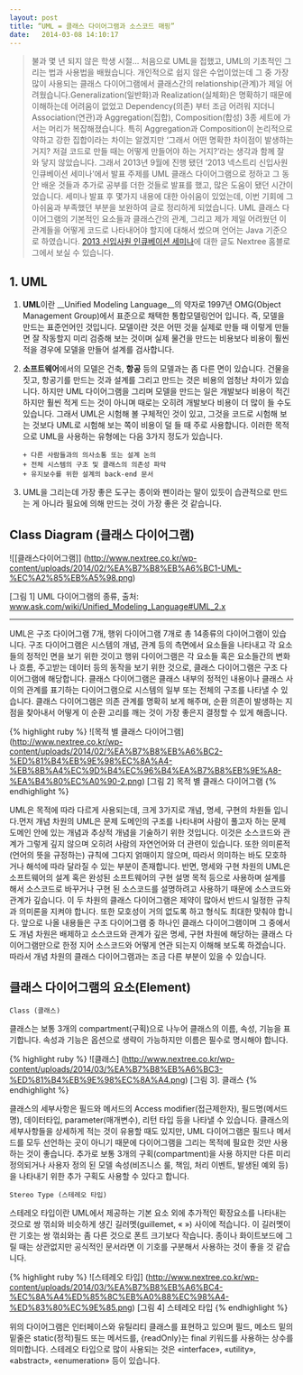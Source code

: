 ```yaml
---
layout: post
title: “UML = 클래스 다이어그램과 소스코드 매핑”
date:   2014-03-08 14:10:17
---
```

<div id="toc"><p class="toc_title"></p></div>


>불과 몇 년 되지 않은 학생 시절… 처음으로 UML을 접했고, UML의 기초적인 그리는 법과 사용법을 배웠습니다. 개인적으로 쉽지 않은 수업이었는데 그 중 가장 많이 사용되는 클래스 다이어그램에서 클래스간의 relationship(관계)가 제일 어려웠습니다.Generalization(일반화)과 Realization(실체화)은 명확하기 때문에 이해하는데 어려움이 없었고 Dependency(의존) 부터 조금 어려워 지더니 Association(연관)과 Aggregation(집합), Composition(합성) 3종 세트에 가서는 머리가 복잡해졌습니다. 특히 Aggregation과 Composition이 논리적으로 약하고 강한 집합이라는 차이는 알겠지만 ‘그래서 어떤 명확한 차이점이 발생하는 거지? 저걸 코드로 만들 때는 어떻게 만들어야 하는 거지?’라는 생각과 함께 잘 와 닿지 않았습니다.
그래서 2013년 9월에 진행 됐던 ’2013 넥스트리 신입사원 인큐베이션 세미나’에서 발표 주제를 UML 클래스 다이어그램으로 정하고 그 동안 배운 것들과 추가로 공부를 더한 것들로 발표를 했고, 많은 도움이 됐던 시간이었습니다. 세미나 발표 후 몇가지 내용에 대한 아쉬움이 있었는데, 이번 기회에 그 아쉬움과 부족했던 부분을 보완하여 글로 정리하게 되었습니다. UML 클래스 다이어그램의 기본적인 요소들과 클래스간의 관계, 그리고 제가 제일 어려웠던 이 관계들을 어떻게 코드로 나타내어야 할지에 대해서 썼으며 언어는 Java 기준으로 하였습니다. [2013 신입사원 인큐베이션 세미나](http://www.nextree.co.kr/p4738)에 대한 글도 Nextree 홈블로그에서 보실 수 있습니다.


## 1. UML

1. **UML**이란 __Unified Modeling Language__의 약자로 1997년 OMG(Object Management Group)에서 표준으로 채택한 통합모델링언어 입니다. 즉, 모델을 만드는 표준언어인 것입니다. 모델이란 것은 어떤 것을 실제로 만들 때 이렇게 만들면 잘 작동할지 미리 검증해 보는 것이며 실제 물건을 만드는 비용보다 비용이 훨씬 적을 경우에 모델을 만들어 설계를 검사합니다.

1. **소프트웨어**에서의 모델은 건축, __항공__ 등의 모델과는 좀 다른 면이 있습니다. 건물을 짓고, 항공기를 만드는 것과 설계를 그리고 만드는 것은 비용의 엄청난 차이가 있습니다. 하지만 UML 다이어그램을 그리며 모델을 만드는 일은 개발보다 비용이 적긴 하지만 훨씬 적게 드는 것이 아니며 때로는 오히려 개발보다 비용이 더 많이 들 수도 있습니다. 그래서 UML은 시험해 볼 구체적인 것이 있고, 그것을 코드로 시험해 보는 것보다 UML로 시험해 보는 쪽이 비용이 덜 들 때 주로 사용합니다. 이러한 목적으로 UML을 사용하는 유형에는 다음 3가지 정도가 있습니다.

       + 다른 사람들과의 의사소통 또는 설계 논의
       + 전체 시스템의 구조 및 클래스의 의존성 파악
       + 유지보수를 위한 설계의 back-end 문서
  
    
3.  UML을 그리는데 가장 좋은 도구는 종이와 펜이라는 말이 있듯이 습관적으로 만드는 게 아니라 필요에 의해 만드는 것이 가장 좋은 것 같습니다.

## Class Diagram (클래스 다이어그램)
![[클래스다이어그램]] (http://www.nextree.co.kr/wp-content/uploads/2014/02/%EA%B7%B8%EB%A6%BC1-UML-%EC%A2%85%EB%A5%98.png) 



[그림 1] UML 다이어그램의 종류, 출처: www.ask.com/wiki/Unified_Modeling_Language#UML_2.x


- - -
UML은 구조 다이어그램 7개, 행위 다이어그램 7개로 총 14종류의 다이어그램이 있습니다. 구조 다이어그램은 시스템의 개념, 관계 등의 측면에서 요소들을 나타내고 각 요소들의 정적인 면을 보기 위한 것이고 행위 다이어그램은 각 요소들 혹은 요소들간의 변화나 흐름, 주고받는 데이터 등의 동작을 보기 위한 것으로, 클래스 다이어그램은 구조 다이어그램에 해당합니다. 클래스 다이어그램은 클래스 내부의 정적인 내용이나 클래스 사이의 관계를 표기하는 다이어그램으로 시스템의 일부 또는 전체의 구조를 나타낼 수 있습니다. 클래스 다이어그램은 의존 관계를 명확히 보게 해주며, 순환 의존이 발생하는 지점을 찾아내서 어떻게 이 순환 고리를 깨는 것이 가장 좋은지 결정할 수 있게 해줍니다.

{% highlight ruby %}
![목적 별 클래스 다이어그램] (http://www.nextree.co.kr/wp-content/uploads/2014/02/%EA%B7%B8%EB%A6%BC2-%ED%81%B4%EB%9E%98%EC%8A%A4-%EB%8B%A4%EC%9D%B4%EC%96%B4%EA%B7%B8%EB%9E%A8-%EA%B4%80%EC%A0%90-2.png)
[그림 2] 목적 별 클래스 다이어그램
{% endhighlight %}

UML은 목적에 따라 다르게 사용되는데, 크게 3가지로 개념, 명세, 구현의 차원들 입니다.먼저 개념 차원의 UML은 문제 도메인의 구조를 나타내며 사람이 풀고자 하는 문제 도메인 안에 있는 개념과 추상적 개념을 기술하기 위한 것입니다. 이것은 소스코드와 관계가 그렇게 깊지 않으며 오히려 사람의 자연언어와 더 관련이 있습니다. 또한 의미론적(언어의 뜻을 규정하는) 규칙에 그다지 얽매이지 않으며, 따라서 의미하는 바도 모호하거나 해석에 따라 달라질 수 있는 부분이 존재합니다.
반면, 명세와 구현 차원의 UML은 소프트웨어의 설계 혹은 완성된 소프트웨어의 구현 설명 목적 등으로 사용하며 설계를 해서 소스코드로 바꾸거나 구현 된 소스코드를 설명하려고 사용하기 때문에 소스코드와 관계가 깊습니다. 이 두 차원의 클래스 다이어그램은 제약이 많아서 반드시 일정한 규칙과 의미론을 지켜야 합니다. 또한 모호성이 거의 없도록 하고 형식도 최대한 맞춰야 합니다.
앞으로 나올 내용들은 구조 다이어그램 중 하나인 클래스 다이어그램이며 그 중에서도 개념 차원은 배제하고 소스코드와 관계가 깊은 명세, 구현 차원에 해당하는 클래스 다이어그램만으로 한정 지어 소스코드와 어떻게 연관 되는지 이해해 보도록 하겠습니다. 따라서 개념 차원의 클래스 다이어그램과는 조금 다른 부분이 있을 수 있습니다.

## 클래스 다이어그램의 요소(Element)
`Class (클래스)`

클래스는 보통 3개의 compartment(구획)으로 나누어 클래스의 이름, 속성, 기능을 표기합니다. 속성과 기능은 옵션으로 생략이 가능하지만 이름은 필수로 명시해야 합니다.

{% highlight ruby %}
![클래스] (http://www.nextree.co.kr/wp-content/uploads/2014/03/%EA%B7%B8%EB%A6%BC3-%ED%81%B4%EB%9E%98%EC%8A%A4.png)
[그림 3]. 클래스
{% endhighlight %}

클래스의 세부사항은 필드와 메서드의 Access modifier(접근제한자), 필드명(메서드명), 데이터타입, parameter(매개변수), 리턴 타입 등을 나타낼 수 있습니다. 클래스의 세부사항들을 상세하게 적는 것이 유용할 때도 있지만, UML 다이어그램은 필드나 메서드를 모두 선언하는 곳이 아니기 때문에 다이어그램을 그리는 목적에 필요한 것만 사용하는 것이 좋습니다. 추가로 보통 3개의 구획(compartment)을 사용 하지만 다른 미리 정의되거나 사용자 정의 된 모델 속성(비즈니스 룰, 책임, 처리 이벤트, 발생된 예외 등)을 나타내기 위한 추가 구획도 사용할 수 있다고 합니다.

`Stereo Type (스테레오 타입)`

스테레오 타입이란 UML에서 제공하는 기본 요소 외에 추가적인 확장요소를 나타내는 것으로 쌍 꺾쇠와 비슷하게 생긴 길러멧(guillemet, « ») 사이에 적습니다. 이 길러멧이란 기호는 쌍 꺾쇠와는 좀 다른 것으로 폰트 크기보다 작습니다. 종이나 화이트보드에 그릴 때는 상관없지만 공식적인 문서라면 이 기호를 구분해서 사용하는 것이 좋을 것 같습니다.

{% highlight ruby %}
![스테레오 타입] (http://www.nextree.co.kr/wp-content/uploads/2014/03/%EA%B7%B8%EB%A6%BC4-%EC%8A%A4%ED%85%8C%EB%A0%88%EC%98%A4-%ED%83%80%EC%9E%85.png)
[그림 4] 스테레오 타입
{% endhighlight %}

위의 다이어그램은 인터페이스와 유틸리티 클래스를 표현하고 있으며 필드, 메소드 밑의 밑줄은 static(정적)필드 또는 메서드를, {readOnly}는 final 키워드를 사용하는 상수를 의미합니다. 스테레오 타입으로 많이 사용되는 것은 «interface», «utility», «abstract», «enumeration» 등이 있습니다.



